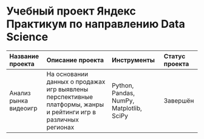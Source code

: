 # Учебный проект Яндекс Практикум по направлению Data Science

|Название проекта|Описание проекта|Инструменты|Статус проекта|
|:---------------|:---------------|:----------|:----------|
|Анализ рынка видеоигр|На основании данных о продажах игр выявлены перспективные платформы, жанры и рейтинги игр в различных регионах|Python, Pandas, NumPy, Matplotlib, SciPy|Завершён|